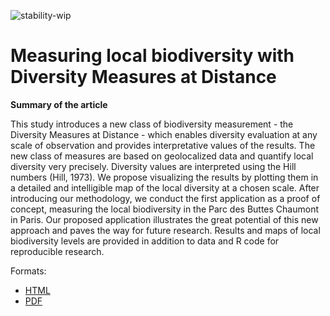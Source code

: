 ![stability-wip](https://img.shields.io/badge/stability-work_in_progress-lightgrey.svg)

# Measuring local biodiversity with Diversity Measures at Distance

**Summary of the article**

This study introduces a new class of biodiversity measurement - the Diversity Measures at Distance - which enables diversity evaluation at any scale of observation and provides interpretative values of the results. 
The new class of measures are based on geolocalized data and quantify local diversity very precisely. 
Diversity values are interpreted using the Hill numbers (Hill, 1973). We propose visualizing the results by plotting them in a detailed and intelligible map of the local diversity at a chosen scale.
After introducing our methodology, we conduct the first application as a proof of concept, measuring the local biodiversity in the Parc des Buttes Chaumont in Paris. 
Our proposed application illustrates the great potential of this new approach and paves the way for future research. 
Results and maps of local biodiversity levels are provided in addition to data and R code for reproducible research.

Formats:

- [HTML](https://FlorencePuech.github.io/DMD/MP_DMD.html)
- [PDF](https://FlorencePuech.github.io/DMD/MP_DMD.pdf)
